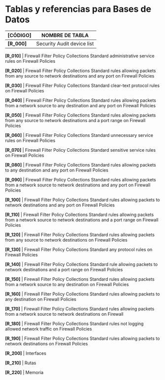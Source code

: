 # Tablas y referencias para Bases de Datos

__[CÓDIGO]__ | NOMBRE DE TABLA
-------------|-----------------
__[R_000]__ | Security Audit device list

__[R_010]__ | Firewall Filter Policy Collections Standard administrative service rules on Firewall Policies

__[R_020]__ | Firewall Filter Policy Collections Standard rules allowing packets from any source to network destinations and any port on Firewall Policies

__[R_030]__ | Firewall Filter Policy Collections Standard clear-text protocol rules on Firewall Policies

__[R_040]__ | Firewall Filter Policy Collections Standard rules allowing packets from a network source to any destination and any port on Firewall Policies

__[R_050]__ | Firewall Filter Policy Collections Standard rules allowing packets from any source to network destinations and a port range on Firewall Policies

__[R_060]__ | Firewall Filter Policy Collections Standard unnecessary service rules on Firewall Policies

__[R_070]__ | Firewall Filter Policy Collections Standard sensitive service rules on Firewall Policies

__[R_080]__ | Firewall Filter Policy Collections Standard rules allowing packets to any destination and any port on Firewall Policies

__[R_090]__ | Firewall Filter Policy Collections Standard rules allowing packets from a network source to network destinations and any port on Firewall Policies

__[R_100]__ | Firewall Filter Policy Collections Standard rules allowing packets to network destinations and any port on Firewall Policies

__[R_110]__ | Firewall Filter Policy Collections Standard rules allowing packets from a network source to network destinations and a port range on Firewall Policies 

__[R_120]__ | Firewall Filter Policy Collections Standard rules allowing packets from any source to network destinations on Firewall Policies

__[R_130]__ | Firewall Filter Policy Collections Standard any protocol rules on Firewall Policies

__[R_140]__ | Firewall Filter Policy Collections Standard rule allowing packets to network destinations and a port range on Firewall Policies

__[R_150]__ | Firewall Filter Policy Collections Standard rules allowing packets from a network source to any destination on Firewall Policies

__[R_160]__ | Firewall Filter Policy Collections Standard rules allowing packets to any destination on Firewall Policies

__[R_170]__ | Firewall Filter Policy Collections Standard rules allowing packets from a network source to network destinations on Firewall

__[R_180]__ | Firewall Filter Policy Collections Standard rules not logging allowed network traffic on Firewall Policies

__[R_190]__ | Firewall Filter Policy Collections Standard rules allowing packets to network destinations on Firewall Policies 

__[R_200]__ | Interfaces

__[R_210]__ | Rutas 

__[R_220]__ | Memoria

